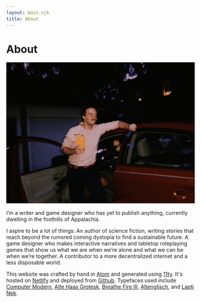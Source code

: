 ```yaml
---
layout: main.njk
title: About
---
```


# About

![A picture of me standing by my Prius and holding a Jar Jar Binks tiki mug.](/images/jarjarmug.png)

I’m a writer and game designer who has yet to publish anything, currently dwelling in the foothills of Appalachia.

I aspire to be a lot of things: An author of science fiction, writing stories that reach beyond the rumored coming dystopia to find a sustainable future. A game designer who makes interactive narratives and tabletop roleplaying games that show us what we are when we’re alone and what we can be when we’re together. A contributor to a more decentralized internet and a less disposable world.

This website was crafted by hand in [Atom](https://atom.io/) and generated using [11ty](https://www.11ty.dev/). It's hosted on [Netlify](https://www.netlify.com/) and deployed from [Github](https://github.com/jacobdensford/jacobdensford.com). Typefaces used include [Computer Modern](https://en.wikipedia.org/wiki/Computer_Modern), [Alte Haas Grotesk](https://www.dafont.com/alte-haas-grotesk.font), [Breathe Fire III](https://www.dafont.com/breathe-fire-iii.font), [Altenglisch](https://fontesk.com/altenglisch-font/), and [Lapti Nek](https://aurekfonts.github.io/?font=LaptiNekAF).
